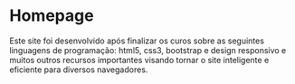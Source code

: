 # Homepage
Este site foi desenvolvido após finalizar os curos sobre as seguintes linguagens de programação: html5, css3, bootstrap e design responsivo e muitos outros recursos importantes visando tornar o site inteligente e eficiente para diversos navegadores.
